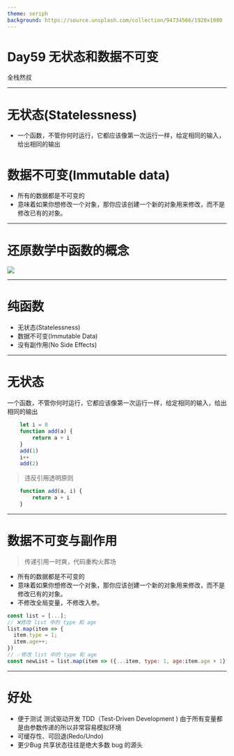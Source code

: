 ```yaml
---
theme: seriph
background: https://source.unsplash.com/collection/94734566/1920x1080
---
```


# Day59 无状态和数据不可变
全栈然叔

---

# 无状态(Statelessness)
- 一个函数，不管你何时运行，它都应该像第一次运行一样，给定相同的输入，给出相同的输出

# 数据不可变(Immutable data)
- 所有的数据都是不可变的
- 意味着如果你想修改一个对象，那你应该创建一个新的对象用来修改，而不是修改已有的对象。

---

# 还原数学中函数的概念
![](https://gitee.com/josephxia/picgo/raw/master/juejin/20220228104957.png)

---

# 纯函数
- 无状态(Statelessness)
- 数据不可变(Immutable Data)
- 没有副作用(No Side Effects)

---

# 无状态
一个函数，不管你何时运行，它都应该像第一次运行一样，给定相同的输入，给出相同的输出

```js
    let i = 0
    function add(a) {
        return a + i
    } 
    add(1)
    i++
    add(2)

```
> 违反引用透明原则

```js
    function add(a, i) {
        return a + i
    } 
```

---

# 数据不可变与副作用

> 传递引用一时爽，代码重构火葬场

- 所有的数据都是不可变的
- 意味着如果你想修改一个对象，那你应该创建一个新的对象用来修改，而不是修改已有的对象。
- 不修改全局变量，不修改入参。

```js
const list = [...];
// ❌修改 list 中的 type 和 age
list.map(item => {
  item.type = 1;
  item.age++;
})
// ✅修改 list 中的 type 和 age
const newList = list.map(item => ({...item, type: 1, age:item.age + 1}));

```

---

# 好处
- 便于测试 测试驱动开发 TDD（Test-Driven Development )
  由于所有变量都是由参数传递的所以非常容易模拟环境
- 可缓存性、可回退(Redo/Undo)
- 更少Bug 共享状态往往是绝大多数 bug 的源头